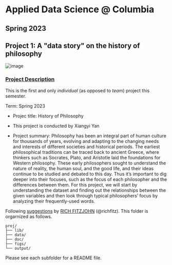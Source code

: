 # Applied Data Science @ Columbia
## Spring 2023
## Project 1: A "data story" on the history of philosophy

![image](Plato.jpg)

### [Project Description](doc/)
This is the first and only *individual* (as opposed to *team*) project this semester. 

Term: Spring 2023

+ Projec title: History of Philosophy
+ This project is conducted by Xiangyi Yan

+ Project summary: Philosophy has been an integral part of human culture for thousands of years, evolving and adapting to the changing needs and interests of different societies and historical periods. The earliest philosophical traditions can be traced back to ancient Greece, where thinkers such as Socrates, Plato, and Aristotle laid the foundations for Western philosophy. These early philosophers sought to understand the nature of reality, the human soul, and the good life, and their ideas continue to be studied and debated to this day. Thus it’s important to dig deeper into their focuses, such as the focus of each philosopher and the differences between them. For this project, we will start by understanding the dataset and finding out the relationships between the given variables and then look through typical philosophers’ focus by analyzing their frequently-used words.

Following [suggestions](http://nicercode.github.io/blog/2013-04-05-projects/) by [RICH FITZJOHN](http://nicercode.github.io/about/#Team) (@richfitz). This folder is orgarnized as follows.

```
proj/
├── lib/
├── data/
├── doc/
├── figs/
└── output/
```

Please see each subfolder for a README file.

